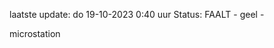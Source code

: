 laatste update: 
do 19-10-2023  0:40   uur 
Status: FAALT - geel - 
<div class="service Y">microstation</div>